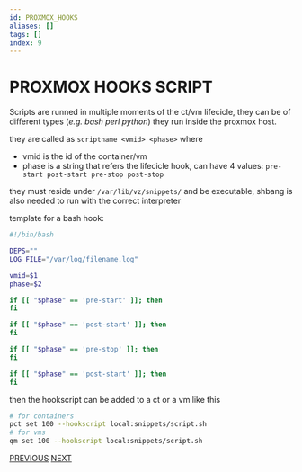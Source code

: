 ```yaml
---
id: PROXMOX_HOOKS
aliases: []
tags: []
index: 9
---
```

# PROXMOX HOOKS SCRIPT

Scripts are runned in multiple moments of the ct/vm lifecicle, they can be of different types (*e.g. bash perl python*) they run inside the proxmox host.

they are called as `scriptname <vmid> <phase>` where

- vmid is the id of the container/vm
- phase is a string that refers the lifecicle hook, can have 4 values: `pre-start post-start pre-stop post-stop`

they must reside under `/var/lib/vz/snippets/` and be executable, shbang is also needed to run with the correct interpreter

template for a bash hook:

```bash
#!/bin/bash

DEPS=""
LOG_FILE="/var/log/filename.log"

vmid=$1
phase=$2

if [[ "$phase" == 'pre-start' ]]; then
fi

if [[ "$phase" == 'post-start' ]]; then
fi

if [[ "$phase" == 'pre-stop' ]]; then
fi

if [[ "$phase" == 'post-start' ]]; then
fi
```

then the hookscript can be added to a ct or a vm like this

```bash
# for containers
pct set 100 --hookscript local:snippets/script.sh
# for vms
qm set 100 --hookscript local:snippets/script.sh
```

[PREVIOUS](pages/proxmox/CREATE_CLOUD_INIT_TEMPLATE.md) [NEXT](pages/utils/MATHJAX_CHEETSHEET.md)
